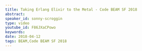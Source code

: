 ```yaml
---
title: Taking Erlang Elixir to the Metal - Code BEAM SF 2018
abstract: 
speaker_id: sonny-scroggin
type: video
youtube_id: F86JXaCPowo
keywords: 
date: 2018-04-12
tags: BEAM,Code BEAM SF 2018
---
```


